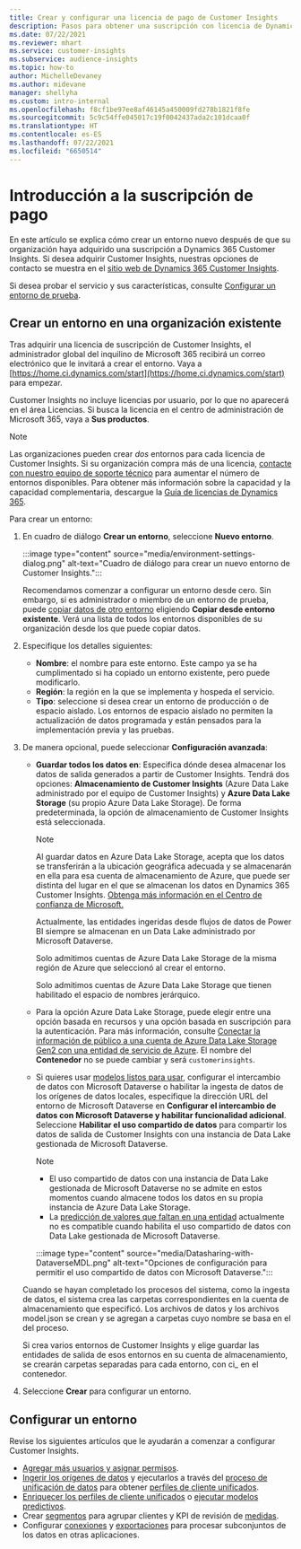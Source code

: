 ```yaml
---
title: Crear y configurar una licencia de pago de Customer Insights
description: Pasos para obtener una suscripción con licencia de Dynamics 365 Customer Insights y configurarla.
ms.date: 07/22/2021
ms.reviewer: mhart
ms.service: customer-insights
ms.subservice: audience-insights
ms.topic: how-to
author: MichelleDevaney
ms.author: midevane
manager: shellyha
ms.custom: intro-internal
ms.openlocfilehash: f8cf1be97ee8af46145a450009fd278b1821f8fe
ms.sourcegitcommit: 5c9c54ffe045017c19f0042437ada2c101dcaa0f
ms.translationtype: HT
ms.contentlocale: es-ES
ms.lasthandoff: 07/22/2021
ms.locfileid: "6650514"
---
```

# <a name="get-started-with-a-paid-subscription"></a>Introducción a la suscripción de pago

En este artículo se explica cómo crear un entorno nuevo después de que su organización haya adquirido una suscripción a Dynamics 365 Customer Insights. Si desea adquirir Customer Insights, nuestras opciones de contacto se muestra en el [sitio web de Dynamics 365 Customer Insights](https://dynamics.microsoft.com/ai/customer-insights/). 

Si desea probar el servicio y sus características, consulte [Configurar un entorno de prueba](get-started-trial.md).

## <a name="create-an-environment-in-an-existing-organization"></a>Crear un entorno en una organización existente

Tras adquirir una licencia de suscripción de Customer Insights, el administrador global del inquilino de Microsoft 365 recibirá un correo electrónico que le invitará a crear el entorno. Vaya a [https://home.ci.dynamics.com/start](https://home.ci.dynamics.com/start) para empezar. 

Customer Insights no incluye licencias por usuario, por lo que no aparecerá en el área Licencias. Si busca la licencia en el centro de administración de Microsoft 365, vaya a **Sus productos**. 

> [!NOTE]
> Las organizaciones pueden crear *dos* entornos para cada licencia de Customer Insights. Si su organización compra más de una licencia, [contacte con nuestro equipo de soporte técnico](https://go.microsoft.com/fwlink/?linkid=2079641) para aumentar el número de entornos disponibles. Para obtener más información sobre la capacidad y la capacidad complementaria, descargue la [Guía de licencias de Dynamics 365](https://go.microsoft.com/fwlink/?LinkId=866544).

Para crear un entorno:

1. En cuadro de diálogo **Crear un entorno**, seleccione **Nuevo entorno**.

   :::image type="content" source="media/environment-settings-dialog.png" alt-text="Cuadro de diálogo para crear un nuevo entorno de Customer Insights.":::

   Recomendamos comenzar a configurar un entorno desde cero. Sin embargo, si es administrador o miembro de un entorno de prueba, puede [copiar datos de otro entorno](manage-environments.md#copy-the-environment-configuration) eligiendo **Copiar desde entorno existente**. Verá una lista de todos los entornos disponibles de su organización desde los que puede copiar datos.

1. Especifique los detalles siguientes:
   - **Nombre**: el nombre para este entorno. Este campo ya se ha cumplimentado si ha copiado un entorno existente, pero puede modificarlo.
   - **Región**: la región en la que se implementa y hospeda el servicio.
   - **Tipo**: seleccione si desea crear un entorno de producción o de espacio aislado. Los entornos de espacio aislado no permiten la actualización de datos programada y están pensados para la implementación previa y las pruebas.
   
1. De manera opcional, puede seleccionar **Configuración avanzada**:

   - **Guardar todos los datos en**: Especifica dónde desea almacenar los datos de salida generados a partir de Customer Insights. Tendrá dos opciones: **Almacenamiento de Customer Insights** (Azure Data Lake administrado por el equipo de Customer Insights) y **Azure Data Lake Storage** (su propio Azure Data Lake Storage). De forma predeterminada, la opción de almacenamiento de Customer Insights está seleccionada.

     > [!NOTE]
     > Al guardar datos en Azure Data Lake Storage, acepta que los datos se transferirán a la ubicación geográfica adecuada y se almacenarán en ella para esa cuenta de almacenamiento de Azure, que puede ser distinta del lugar en el que se almacenan los datos en Dynamics 365 Customer Insights. [Obtenga más información en el Centro de confianza de Microsoft.](https://www.microsoft.com/trust-center)
     >
     > Actualmente, las entidades ingeridas desde flujos de datos de Power BI siempre se almacenan en un Data Lake administrado por Microsoft Dataverse. 
     > 
     > Solo admitimos cuentas de Azure Data Lake Storage de la misma región de Azure que seleccionó al crear el entorno. 
     > 
     > Solo admitimos cuentas de Azure Data Lake Storage que tienen habilitado el espacio de nombres jerárquico.


   - Para la opción Azure Data Lake Storage, puede elegir entre una opción basada en recursos y una opción basada en suscripción para la autenticación. Para más información, consulte [Conectar la información de público a una cuenta de Azure Data Lake Storage Gen2 con una entidad de servicio de Azure](connect-service-principal.md). El nombre del **Contenedor** no se puede cambiar y será `customerinsights`.
   
   - Si quieres usar [modelos listos para usar](predictions-overview.md#out-of-box-models), configurar el intercambio de datos con Microsoft Dataverse o habilitar la ingesta de datos de los orígenes de datos locales, especifique la dirección URL del entorno de Microsoft Dataverse en **Configurar el intercambio de datos con Microsoft Dataverse y habilitar funcionalidad adicional**. Seleccione **Habilitar el uso compartido de datos** para compartir los datos de salida de Customer Insights con una instancia de Data Lake gestionada de Microsoft Dataverse.

     > [!NOTE]
     > - El uso compartido de datos con una instancia de Data Lake gestionada de Microsoft Dataverse no se admite en estos momentos cuando almacene todos los datos en su propia instancia de Azure Data Lake Storage.
     > - La [predicción de valores que faltan en una entidad](predictions.md) actualmente no es compatible cuando habilita el uso compartido de datos con Data Lake gestionada de Microsoft Dataverse.

     :::image type="content" source="media/Datasharing-with-DataverseMDL.png" alt-text="Opciones de configuración para permitir el uso compartido de datos con Microsoft Dataverse.":::

   Cuando se hayan completado los procesos del sistema, como la ingesta de datos, el sistema crea las carpetas correspondientes en la cuenta de almacenamiento que especificó. Los archivos de datos y los archivos model.json se crean y se agregan a carpetas cuyo nombre se basa en el del proceso.

   Si crea varios entornos de Customer Insights y elige guardar las entidades de salida de esos entornos en su cuenta de almacenamiento, se crearán carpetas separadas para cada entorno, con ci_<environmentid> en el contenedor.

1. Seleccione **Crear** para configurar un entorno. 

## <a name="configure-an-environment"></a>Configurar un entorno

Revise los siguientes artículos que le ayudarán a comenzar a configurar Customer Insights. 

- [Agregar más usuarios y asignar permisos](permissions.md).
- [Ingerir los orígenes de datos](data-sources.md) y ejecutarlos a través del [proceso de unificación de datos](data-unification.md) para obtener [perfiles de cliente unificados](customer-profiles.md).
- [Enriquecer los perfiles de cliente unificados](enrichment-hub.md) o [ejecutar modelos predictivos](predictions-overview.md).
- Crear [segmentos](segments.md) para agrupar clientes y KPI de revisión de [medidas](measures.md).
- Configurar [conexiones](connections.md) y [exportaciones](export-destinations.md) para procesar subconjuntos de los datos en otras aplicaciones.
